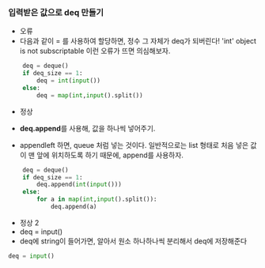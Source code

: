 ### 입력받은 값으로 deq 만들기

- 오류
- 다음과 같이 = 를 사용하여 할당하면, 정수 그 자체가 deq가 되버린다! 'int' object is not subscriptable 이런 오류가 뜨면 의심해보자.

```python
    deq = deque()
    if deq_size == 1:
        deq = int(input())
    else:
        deq = map(int,input().split())
```

- 정상

- **deq.append**를 사용해, 값을 하나씩 넣어주기.
- appendleft 하면, queue 처럼 넣는 것이다. 일반적으로는 list 형태로 처음 넣은 값이 맨 앞에 위치하도록 하기 때문에, append를 사용하자.

```python
    deq = deque()
    if deq_size == 1:
        deq.append(int(input()))
    else:
        for a in map(int,input().split()):
            deq.append(a)
```



- 정상 2
- deq = input()
- deq에 string이 들어가면, 알아서 원소 하나하나씩 분리해서 deq에 저장해준다

```python
deq = input()
```

